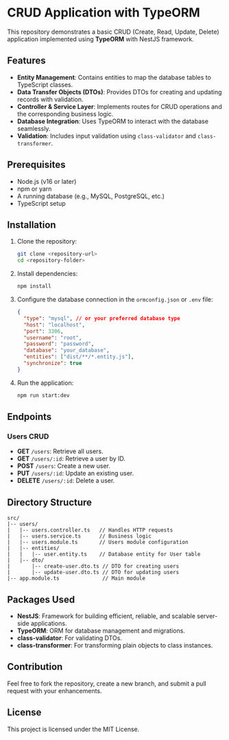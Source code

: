 # CRUD Application with TypeORM

This repository demonstrates a basic CRUD (Create, Read, Update, Delete) application implemented using **TypeORM** with NestJS framework.

## Features

- **Entity Management**: Contains entities to map the database tables to TypeScript classes.
- **Data Transfer Objects (DTOs)**: Provides DTOs for creating and updating records with validation.
- **Controller & Service Layer**: Implements routes for CRUD operations and the corresponding business logic.
- **Database Integration**: Uses TypeORM to interact with the database seamlessly.
- **Validation**: Includes input validation using `class-validator` and `class-transformer`.

## Prerequisites

- Node.js (v16 or later)
- npm or yarn
- A running database (e.g., MySQL, PostgreSQL, etc.)
- TypeScript setup

## Installation

1. Clone the repository:
   ```bash
   git clone <repository-url>
   cd <repository-folder>
   ```

2. Install dependencies:
   ```bash
   npm install
   ```

3. Configure the database connection in the `ormconfig.json` or `.env` file:
   ```json
   {
     "type": "mysql", // or your preferred database type
     "host": "localhost",
     "port": 3306,
     "username": "root",
     "password": "password",
     "database": "your_database",
     "entities": ["dist/**/*.entity.js"],
     "synchronize": true
   }
   ```

4. Run the application:
   ```bash
   npm run start:dev
   ```

## Endpoints

### Users CRUD

- **GET** `/users`: Retrieve all users.
- **GET** `/users/:id`: Retrieve a user by ID.
- **POST** `/users`: Create a new user.
- **PUT** `/users/:id`: Update an existing user.
- **DELETE** `/users/:id`: Delete a user.

## Directory Structure

```
src/
|-- users/
|   |-- users.controller.ts   // Handles HTTP requests
|   |-- users.service.ts      // Business logic
|   |-- users.module.ts       // Users module configuration
|   |-- entities/
|   |   |-- user.entity.ts    // Database entity for User table
|   |-- dto/
|       |-- create-user.dto.ts // DTO for creating users
|       |-- update-user.dto.ts // DTO for updating users
|-- app.module.ts              // Main module
```

## Packages Used

- **NestJS**: Framework for building efficient, reliable, and scalable server-side applications.
- **TypeORM**: ORM for database management and migrations.
- **class-validator**: For validating DTOs.
- **class-transformer**: For transforming plain objects to class instances.

## Contribution

Feel free to fork the repository, create a new branch, and submit a pull request with your enhancements.

## License

This project is licensed under the MIT License.

